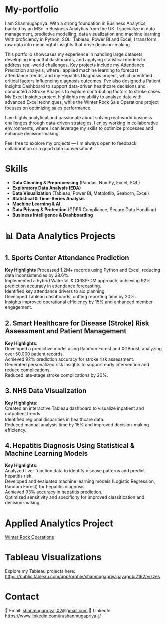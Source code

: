 # My-portfolio

I am Shanmugapriya. With a strong foundation in Business Analytics, backed by an MSc in Business Analytics from the UK. I specialize in data management, predictive modelling, data visualization and machine learning. With proficiency in Python, SQL, Tableau, Power BI and Excel, I transform raw data into meaningful insights that drive decision-making.

This portfolio showcases my experience in handling large datasets, developing impactful dashboards, and applying statistical models to address real-world challenges. Key projects include my Attendance Prediction analysis, where I applied machine learning to forecast attendance trends, and my Hepatitis Diagnosis project, which identified critical factors influencing diagnosis outcomes. I've also designed a Patient Insights Dashboard to support data-driven healthcare decisions and conducted a Stroke Analysis to explore contributing factors to stroke cases. My Excel Insights project highlights my ability to analyze data with advanced Excel techniques, while the Winter Rock Sale Operations project focuses on optimizing sales performance.

I am highly analytical and passionate about solving real-world business challenges through data-driven strategies. I enjoy working in collaborative environments, where I can leverage my skills to optimize processes and enhance decision-making.

Feel free to explore my projects — I'm always open to feedback, collaboration or a good data conversation!

#  Skills

-  **Data Cleaning & Preprocessing** (Pandas, NumPy, Excel, SQL)
-  **Exploratory Data Analysis (EDA)**
-  **Data Visualization** (Tableau, Power BI, Matplotlib, Seaborn, Excel)
-  **Statistical & Time-Series Analysis**
-  **Machine Learning & AI** 
-  **Data Privacy & Protection** (GDPR Compliance, Secure Data Handling)
-  **Business Intelligence & Dashboarding**

# 📊 Data Analytics Projects

## 1. Sports Center Attendance Prediction

 **Key Highlights**
  Processed 1.2M+ records using Python and Excel, reducing data inconsistencies by 28.6%.  
  Implemented a hybrid Waterfall & CRISP-DM approach, achieving 92% prediction accuracy in attendance forecasting.  
  Identified key attendance drivers to aid planning.  
  Developed Tableau dashboards, cutting reporting time by 20%.  
  Insights improved operational efficiency by 15% and enhanced member engagement.

  ## 2. Smart Healthcare for Disease (Stroke) Risk Assessment and Patient Management

**Key Highlights**:  
Developed a predictive model using Random Forest and XGBoost, analyzing over 50,000 patient records.  
Achieved 92% prediction accuracy for stroke risk assessment.  
Generated personalized risk insights to support early intervention and reduce complications.  
Reduced late-stage stroke complications by 20%.

## 3. NHS Data Visualization

**Key Highlights**:  
Created an interactive Tableau dashboard to visualize inpatient and outpatient trends.  
Identified regional disparities in healthcare data.  
Reduced manual analysis time by 15% and improved decision-making efficiency.


## 4. Hepatitis Diagnosis Using Statistical & Machine Learning Models

**Key Highlights**:  
Analyzed liver function data to identify disease patterns and predict hepatitis risk.  
Developed and evaluated machine learning models (Logistic Regression, Random Forest) for hepatitis diagnosis.  
Achieved 93% accuracy in hepatitis prediction.  
Optimized sensitivity and specificity for improved classification and decision-making.

# Applied Analytics Project

[Winter Rock Operations](https://github.com/shanmugapriya287/Winter-Rock-Sale-/tree/main)

# Tableau Visualizations

Explore my Tableau projects here: https://public.tableau.com/app/profile/shanmugapriya.jayagobi2162/vizzes

# Contact

📧 Email: shanmugapriyaj.02@gmail.com
🔗 LinkedIn: https://www.linkedin.com/in/shanmugapriya-j/

